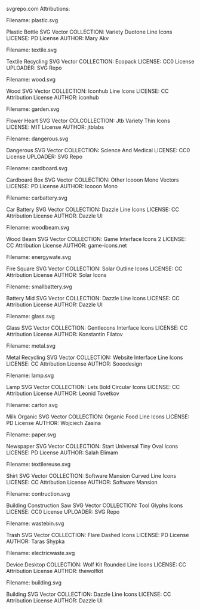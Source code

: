 svgrepo.com Attributions:

Filename: plastic.svg

Plastic Bottle SVG Vector
COLLECTION: Variety Duotone Line Icons
LICENSE: PD License
AUTHOR: Mary Akv

Filename: textile.svg

Textile Recycling SVG Vector
COLLECTION: Ecopack
LICENSE: CC0 License
UPLOADER: SVG Repo

Filename: wood.svg

Wood SVG Vector
COLLECTION: Iconhub Line Icons
LICENSE: CC Attribution License
AUTHOR: iconhub

Filename: garden.svg

Flower Heart SVG Vector
COLCOLLECTION: Jtb Variety Thin Icons
LICENSE: MIT License
AUTHOR: jtblabs


Filename: dangerous.svg

Dangerous SVG Vector
COLLECTION: Science And Medical
LICENSE: CC0 License
UPLOADER: SVG Repo

Filename: cardboard.svg

Cardboard Box SVG Vector
COLLECTION: Other Icooon Mono Vectors
LICENSE: PD License
AUTHOR: Icooon Mono

Filename: carbattery.svg

Car Battery SVG Vector 
COLLECTION: Dazzle Line Icons
LICENSE: CC Attribution License
AUTHOR: Dazzle UI

Filename: woodbeam.svg

Wood Beam SVG Vector
COLLECTION: Game Interface Icons 2
LICENSE: CC Attribution License
AUTHOR: game-icons.net

Filename: energywate.svg

Fire Square SVG Vector
COLLECTION: Solar Outline Icons
LICENSE: CC Attribution License
AUTHOR: Solar Icons

Filename: smallbattery.svg

Battery Mid SVG Vector 
COLLECTION: Dazzle Line Icons
LICENSE: CC Attribution License
AUTHOR: Dazzle UI

Filename: glass.svg

Glass SVG Vector
COLLECTION: Gentlecons Interface Icons
LICENSE: CC Attribution License
AUTHOR: Konstantin Filatov

Filename: metal.svg

Metal Recycling SVG Vector
COLLECTION: Website Interface Line Icons
LICENSE: CC Attribution License
AUTHOR: Sooodesign

Filename: lamp.svg

Lamp SVG Vector
COLLECTION: Lets Bold Circular Icons
LICENSE: CC Attribution License
AUTHOR: Leonid Tsvetkov

Filename: carton.svg

Milk Organic SVG Vector
COLLECTION: Organic Food Line Icons
LICENSE: PD License
AUTHOR: Wojciech Zasina

Filename: paper.svg

Newspaper SVG Vector
COLLECTION: Start Universal Tiny Oval Icons
LICENSE: PD License
AUTHOR: Salah Elimam

Filename: textilereuse.svg

Shirt SVG Vector
COLLECTION: Software Mansion Curved Line Icons
LICENSE: CC Attribution License
AUTHOR: Software Mansion

Filename: contruction.svg

Building Construction Saw SVG Vector
COLLECTION: Tool Glyphs Icons
LICENSE: CC0 License
UPLOADER: SVG Repo

Filename: wastebin.svg

Trash SVG Vector
COLLECTION: Flare Dashed Icons
LICENSE: PD License
AUTHOR: Taras Shypka

Filename: electricwaste.svg

Device Desktop
COLLECTION: Wolf Kit Rounded Line Icons
LICENSE: CC Attribution License
AUTHOR: thewolfkit


Filename: building.svg

Building SVG Vector
COLLECTION: Dazzle Line Icons
LICENSE: CC Attribution License
AUTHOR: Dazzle UI
